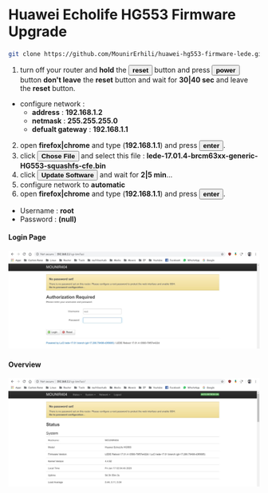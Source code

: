 # Huawei Echolife HG553 Firmware Upgrade
```sh
git clone https://github.com/MounirErhili/huawei-hg553-firmware-lede.git
```
1. turn off your router and **hold** the <button>**reset**</button> button and press <button>**power**</button> button **don't leave** the **reset** button and wait for **30|40 sec** and leave the **reset** button.
* configure network :
    * **address** : **192.168.1.2**
    * **netmask** : **255.255.255.0**
    * **defualt gateway** : **192.168.1.1**
2. open **firefox|chrome** and type (**192.168.1.1**) and press <button>**enter**</button>.
3. click <button>**Chose File**</button> and select this file : **lede-17.01.4-brcm63xx-generic-HG553-squashfs-cfe.bin**
4. click <button>**Update Software**</button> and wait for **2|5 min**...
5. configure network to **automatic**
6. open **firefox|chrome** and type (**192.168.1.1**) and press <button>**enter**</button>.

* Username : **root**
* Password : **(null)**

#### Login Page
![login page](https://github.com/MounirErhili/huawei-hg553-firmware-lede/blob/master/Screenshot_20200117_030351.jpeg "login page")

#### Overview
![Overview](https://github.com/MounirErhili/huawei-hg553-firmware-lede/blob/master/Screenshot_20200117_030506.jpeg "overview")